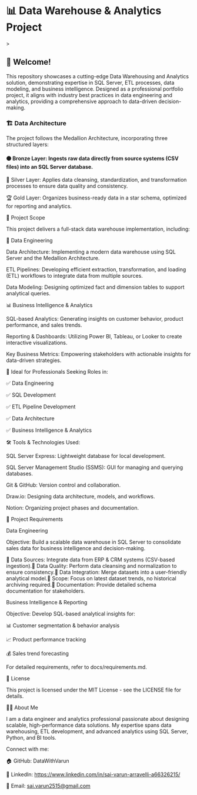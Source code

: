 <h1>📊 Data Warehouse & Analytics Project</h1>>

<h2>🚀 Welcome!</h2>

This repository showcases a cutting-edge Data Warehousing and Analytics solution, demonstrating expertise in SQL Server, ETL processes, data modeling, and business intelligence. Designed as a professional portfolio project, it aligns with industry best practices in data engineering and analytics, providing a comprehensive approach to data-driven decision-making.

<h3>🏗️ Data Architecture</h3>

The project follows the Medallion Architecture, incorporating three structured layers:

<h4>🟤 Bronze Layer: Ingests raw data directly from source systems (CSV files) into an SQL Server database.</h4>

🔄 Silver Layer: Applies data cleansing, standardization, and transformation processes to ensure data quality and consistency.

🏆 Gold Layer: Organizes business-ready data in a star schema, optimized for reporting and analytics.

📖 Project Scope

This project delivers a full-stack data warehouse implementation, including:

📂 Data Engineering

Data Architecture: Implementing a modern data warehouse using SQL Server and the Medallion Architecture.

ETL Pipelines: Developing efficient extraction, transformation, and loading (ETL) workflows to integrate data from multiple sources.

Data Modeling: Designing optimized fact and dimension tables to support analytical queries.

📊 Business Intelligence & Analytics

SQL-based Analytics: Generating insights on customer behavior, product performance, and sales trends.

Reporting & Dashboards: Utilizing Power BI, Tableau, or Looker to create interactive visualizations.

Key Business Metrics: Empowering stakeholders with actionable insights for data-driven strategies.

🎯 Ideal for Professionals Seeking Roles in:

✅ Data Engineering

✅ SQL Development

✅ ETL Pipeline Development

✅ Data Architecture

✅ Business Intelligence & Analytics

🛠️ Tools & Technologies Used:

SQL Server Express: Lightweight database for local development.

SQL Server Management Studio (SSMS): GUI for managing and querying databases.

Git & GitHub: Version control and collaboration.

Draw.io: Designing data architecture, models, and workflows.

Notion: Organizing project phases and documentation.

📌 Project Requirements

Data Engineering

Objective: Build a scalable data warehouse in SQL Server to consolidate sales data for business intelligence and decision-making.

🔹 Data Sources: Integrate data from ERP & CRM systems (CSV-based ingestion).🔹 Data Quality: Perform data cleansing and normalization to ensure consistency.🔹 Data Integration: Merge datasets into a user-friendly analytical model.🔹 Scope: Focus on latest dataset trends, no historical archiving required.🔹 Documentation: Provide detailed schema documentation for stakeholders.

Business Intelligence & Reporting

Objective: Develop SQL-based analytical insights for:

📊 Customer segmentation & behavior analysis

📈 Product performance tracking

💰 Sales trend forecasting

For detailed requirements, refer to docs/requirements.md.

📜 License

This project is licensed under the MIT License - see the LICENSE file for details.

👨‍💻 About Me

I am a data engineer and analytics professional passionate about designing scalable, high-performance data solutions. My expertise spans data warehousing, ETL development, and advanced analytics using SQL Server, Python, and BI tools.

Connect with me:

🏠 GitHub: DataWithVarun

💼 LinkedIn: https://www.linkedin.com/in/sai-varun-arravelli-a66326215/

📧 Email: sai.varun2515@gmail.com
